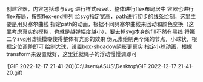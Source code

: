 创建容器，内容包括球与svg
进行样式reset，整体进行flex布局居中
容器也进行flex布局，按照flex-end排列
给svg指定宽高，path进行初步的线条绘制，这里主要是用贝塞尔曲线
指定path的动画，根据不同贝塞尔曲线来回动和颜色变换（这里考虑真实的模拟，也就是越弹幅度越小），要去掉svg本身的fill不然有黑线
将第二个svg用滤镜模糊使得整体有光影的效果
伪元素绘制两个绳的节点，小球状，根据定位调整即可
绘制大球，设置box-shoadow阴影更真实
指定小球动画，根据transform来设置就好，这里迁就绳子的浮动慢慢调即可



![GIF 2022-12-17 21-41-20](C:\Users\ASUS\Desktop\GIF 2022-12-17 21-41-20.gif)

